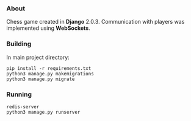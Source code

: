 ### About
Chess game created in **Django** 2.0.3. 
Communication with players was implemented using **WebSockets**.


### Building
In main project directory:
```commandline
pip install -r requirements.txt
python3 manage.py makemigrations
python3 manage.py migrate
```

### Running
```commandline
redis-server
python3 manage.py runserver
```
